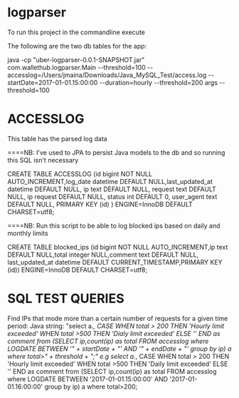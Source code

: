 # logparser
To run this project in the commandline execute 

The following are the two db tables for the app:

java -cp "uber-logparser-0.0.1-SNAPSHOT.jar" com.wallethub.logparser.Main --threshold=100 --accesslog=/Users/jmaina/Downloads/Java_MySQL_Test/access.log --startDate=2017-01-01.15:00:00 --duration=hourly --threshold=200
 args --threshold=100

ACCESSLOG
============
This table has the parsed log data

====NB: I've used to JPA to persist Java models to the db and so running this SQL isn't necessary

CREATE TABLE ACCESSLOG (id bigint NOT NULL AUTO_INCREMENT,log_date datetime DEFAULT NULL,last_updated_at datetime DEFAULT NULL,
                    ip text DEFAULT NULL,
                    request text DEFAULT NULL,
                    ip request DEFAULT NULL,
                    status int DEFAULT 0,
                    user_agent text DEFAULT NULL,
                    PRIMARY KEY (id)
                    ) ENGINE=InnoDB DEFAULT CHARSET=utf8;


====NB: Run this script to be able to log blocked ips based on daily and monthly limits

CREATE TABLE blocked_ips (id bigint NOT NULL AUTO_INCREMENT,ip text DEFAULT NULL,total integer NULL,comment text DEFAULT NULL,
last_updated_at datetime DEFAULT CURRENT_TIMESTAMP,PRIMARY KEY (id)) ENGINE=InnoDB DEFAULT CHARSET=utf8;


SQL TEST QUERIES
=================
Find IPs that mode more than a certain number of requests for a given time period:
Java string: "select a.*, CASE WHEN total > 200 THEN 'Hourly limit exceeded' WHEN total >500 THEN 'Dialy limit exceeded' ELSE '' END as comment from (SELECT ip,count(ip) as total FROM accesslog  where LOGDATE BETWEEN '"
				+ startDate + "' AND '" + endDate + "' group by ip) a  where total>" + threshold + ";"
e.g select a.*, CASE WHEN total > 200 THEN 'Hourly limit exceeded' WHEN total >500 THEN 'Daily limit exceeded' ELSE '' END as comment from (SELECT ip,count(ip) as total FROM accesslog  where LOGDATE BETWEEN '2017-01-01.15:00:00' AND '2017-01-01.16:00:00' group by ip) a  where total>200;

